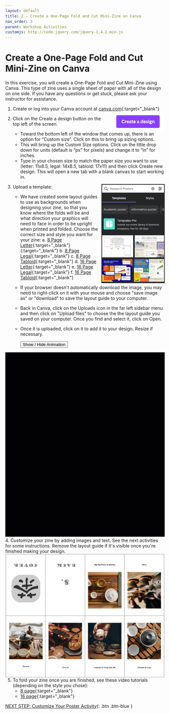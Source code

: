 ```yaml
---
layout: default
title: 2 - Create a One-Page Fold and Cut Mini-Zine on Canva
nav_order: 3
parent: Workshop Activities
customjs: http://code.jquery.com/jquery-1.4.2.min.js
---
```


# Create a One-Page Fold and Cut Mini-Zine on Canva

In this exercise, you will create a One-Page Fold and Cut Mini-Zine using Canva. This type of zine uses a single sheet of paper with all of the design on one side. If you have any questions or get stuck, please ask your instructor for assistance. 

1.  Create or log into your Canva account at [canva.com](https://ww.canva.com/){:target="_blank"}  <img src="images/01.png" alt="new slide" style="float:right;margin-left:10px;">
2.  Click on the Create a design button on the top left of the screen.  
    - Toward the bottom left of the window that comes up, there is an option for “Custom size”. Click on this to bring up sizing options. 
    - This will bring up the Custom Size options. Click on the little drop down for units (default is “px” for pixels) and change it to “in” for inches. 
    - Type in your chosen size to match the paper size you want to use (letter: 11x8.5, legal: 14x8.5, tabloid: 17x11) and then click Create new design. This will open a new tab with a blank canvas to start working in.

3. Upload a template: <img src="images/04.png" alt="new slide" style="float:right;width:200px;margin-left:10px;">
   -  We have created some layout guides to use as backgrounds when designing your zine, so that you know where the folds will be and what direction your graphics will need to face in order to be upright when printed and folded. Choose the correct size and style you want for your zine:
           a. [8 Page Letter](images/8pageSingleTemplate.png){:target="_blank"}{:target="_blank"}
           b. [8 Page Legal](images/8pageSingleLegalTemplate.png){:target="_blank"}
           c. [8 Page Tabloid](images/8pageSingleTabloidTemplate.png){:target="_blank"}
           d. [16 Page Letter](images/16pageSingleLetterTemplate.png){:target="_blank"}
           e. [16 Page Legal](images/16pageSingleLegalTemplate.png){:target="_blank"}
           f. [16 Page Tabloid](images/16pageSingleTabloidTemplate.png){:target="_blank"}
   -  If your browser doesn't automatically download the image, you may need to right-click on it with your mouse and choose "save image as" or "download" to save the layout guide to your computer.
   -  Back in Canva, click on the Uploads icon in the far left sidebar menu and then click on "Upload files" to choose the the layout guide you saved on your computer. Once you find and select it, click on Open.
   -  Once it is uploaded, click on it to add it to your design. Resize if necessary.
 
         <button onclick="toggle('gif5')">Show / Hide Animation </button>
<div id="gif5">
      <img src="images/canva-pp5.gif">
      </div>
4. Customize your zine by adding images and text. See the next activities for some instructions. Remove the layout guide if it's visible once you're finished making your design. <img src="images/layout.png" alt="new slide" style="float:right;margin-left:10px;">

5. To fold your zine once you are finished, see these video tutorials (depending on the style you chose):
   -  [8 page](https://youtube.com/shorts/2LDyKQLEMtw?feature=shared){:target="_blank"}
   -  [16 page](https://youtu.be/bkUxrDfgv8U?feature=shared){:target="_blank"}

[NEXT STEP: Customize Your Poster Activity](act-3.html){: .btn .btn-blue }
